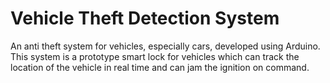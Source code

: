 # Vehicle Theft Detection System
An anti theft system for vehicles, especially cars, developed using Arduino. This system is a prototype smart lock for vehicles
which can track the location of the vehicle in real time and can jam the ignition on command.
